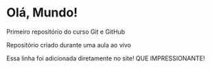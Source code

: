 # Olá, Mundo!
 Primeiro repositório do curso Git e GitHub

 Repositório criado durante uma aula ao vivo
 
 Essa linha foi adicionada diretamente no site! QUE IMPRESSIONANTE!
